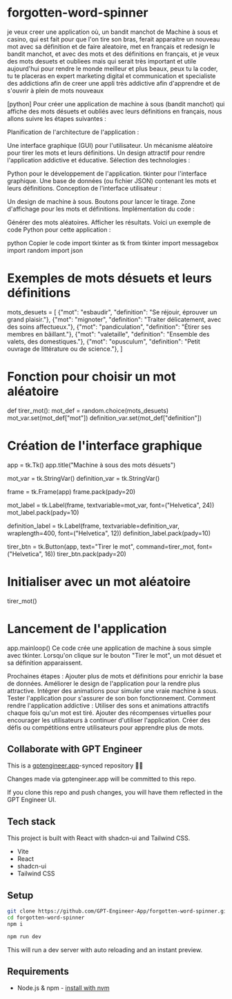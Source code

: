 # forgotten-word-spinner

je veux creer une application où, un bandit manchot de Machine à sous et casino, qui est fait pour que l'on tire son bras, ferait apparaitre un nouveau mot avec sa définition et de faire aleatoire, met en français et redesign le bandit manchot, et avec des mots et des définitions en français, et je veux des mots desuets et oubliees mais qui serait très important et utile aujourd'hui pour rendre le monde meilleur et plus beaux, peux tu la coder, tu te placeras en expert marketing digital et communication et specialiste des addictions afin de creer une appli très addictive afin d'apprendre et de s'ouvrir à plein de mots nouveaux

[python] Pour créer une application de machine à sous (bandit manchot) qui affiche des mots désuets et oubliés avec leurs définitions en français, nous allons suivre les étapes suivantes :

Planification de l'architecture de l'application :

Une interface graphique (GUI) pour l'utilisateur.
Un mécanisme aléatoire pour tirer les mots et leurs définitions.
Un design attractif pour rendre l'application addictive et éducative.
Sélection des technologies :

Python pour le développement de l'application.
tkinter pour l'interface graphique.
Une base de données (ou fichier JSON) contenant les mots et leurs définitions.
Conception de l'interface utilisateur :

Un design de machine à sous.
Boutons pour lancer le tirage.
Zone d'affichage pour les mots et définitions.
Implémentation du code :

Générer des mots aléatoires.
Afficher les résultats.
Voici un exemple de code Python pour cette application :

python
Copier le code
import tkinter as tk
from tkinter import messagebox
import random
import json

# Exemples de mots désuets et leurs définitions
mots_desuets = [
    {"mot": "esbaudir", "definition": "Se réjouir, éprouver un grand plaisir."},
    {"mot": "mignoter", "definition": "Traiter délicatement, avec des soins affectueux."},
    {"mot": "pandiculation", "definition": "Étirer ses membres en bâillant."},
    {"mot": "valetaille", "definition": "Ensemble des valets, des domestiques."},
    {"mot": "opusculum", "definition": "Petit ouvrage de littérature ou de science."},
]

# Fonction pour choisir un mot aléatoire
def tirer_mot():
    mot_def = random.choice(mots_desuets)
    mot_var.set(mot_def["mot"])
    definition_var.set(mot_def["definition"])

# Création de l'interface graphique
app = tk.Tk()
app.title("Machine à sous des mots désuets")

mot_var = tk.StringVar()
definition_var = tk.StringVar()

frame = tk.Frame(app)
frame.pack(pady=20)

mot_label = tk.Label(frame, textvariable=mot_var, font=("Helvetica", 24))
mot_label.pack(pady=10)

definition_label = tk.Label(frame, textvariable=definition_var, wraplength=400, font=("Helvetica", 12))
definition_label.pack(pady=10)

tirer_btn = tk.Button(app, text="Tirer le mot", command=tirer_mot, font=("Helvetica", 16))
tirer_btn.pack(pady=20)

# Initialiser avec un mot aléatoire
tirer_mot()

# Lancement de l'application
app.mainloop()
Ce code crée une application de machine à sous simple avec tkinter. Lorsqu'on clique sur le bouton "Tirer le mot", un mot désuet et sa définition apparaissent.

Prochaines étapes :
Ajouter plus de mots et définitions pour enrichir la base de données.
Améliorer le design de l'application pour la rendre plus attractive.
Intégrer des animations pour simuler une vraie machine à sous.
Tester l'application pour s'assurer de son bon fonctionnement.
Comment rendre l'application addictive :
Utiliser des sons et animations attractifs chaque fois qu'un mot est tiré.
Ajouter des récompenses virtuelles pour encourager les utilisateurs à continuer d'utiliser l'application.
Créer des défis ou compétitions entre utilisateurs pour apprendre plus de mots.

## Collaborate with GPT Engineer

This is a [gptengineer.app](https://gptengineer.app)-synced repository 🌟🤖

Changes made via gptengineer.app will be committed to this repo.

If you clone this repo and push changes, you will have them reflected in the GPT Engineer UI.

## Tech stack

This project is built with React with shadcn-ui and Tailwind CSS.

- Vite
- React
- shadcn-ui
- Tailwind CSS

## Setup

```sh
git clone https://github.com/GPT-Engineer-App/forgotten-word-spinner.git
cd forgotten-word-spinner
npm i
```

```sh
npm run dev
```

This will run a dev server with auto reloading and an instant preview.

## Requirements

- Node.js & npm - [install with nvm](https://github.com/nvm-sh/nvm#installing-and-updating)
